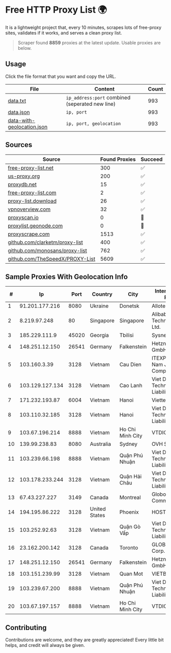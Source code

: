 
# Free HTTP Proxy List 🌍

It is a lightweight project that, every 10 minutes, scrapes lots of free-proxy sites, validates if it works, and serves a clean proxy list.


> Scraper found **8859** proxies at the latest update. Usable proxies are below.

## Usage

Click the file format that you want and copy the URL.


|File|Content|Count|
|----|-------|-----|
|[data.txt](https://raw.githubusercontent.com/themiralay/Proxy-List-World/master/data.txt)|`ip_address:port` combined (seperated new line)|993|
|[data.json](https://raw.githubusercontent.com/themiralay/Proxy-List-World/master/data.json)|`ip, port`|993|
|[data-with-geolocation.json](https://raw.githubusercontent.com/themiralay/Proxy-List-World/master/data-with-geolocation.json)|`ip, port, geolocation`|993|

## Sources

|Source|Found Proxies|Succeed|
|------|-------------|-------|
|[free-proxy-list.net](https://free-proxy-list.net)|300|✅|
|[us-proxy.org](https://www.us-proxy.org)|200|✅|
|[proxydb.net](http://proxydb.net)|15|✅|
|[free-proxy-list.com](https://free-proxy-list.com/?page=&port=&type%5B%5D=http&type%5B%5D=https&up_time=0&search=Search)|2|✅|
|[proxy-list.download](https://www.proxy-list.download/HTTP)|26|✅|
|[vpnoverview.com](https://vpnoverview.com/privacy/anonymous-browsing/free-proxy-servers)|32|✅|
|[proxyscan.io](https://www.proxyscan.io)|0|🚫|
|[proxylist.geonode.com](https://proxylist.geonode.com/api/proxy-list?limit=300&page=1&sort_by=lastChecked&sort_type=desc&protocols=http,https)|0|🚫|
|[proxyscrape.com](https://api.proxyscrape.com/v2/?request=displayproxies&protocol=http&timeout=10000&country=all&ssl=all&anonymity=all)|1513|✅|
|[github.com/clarketm/proxy-list](https://raw.githubusercontent.com/clarketm/proxy-list/master/proxy-list-raw.txt)|400|✅|
|[github.com/monosans/proxy-list](https://raw.githubusercontent.com/monosans/proxy-list/main/proxies/http.txt)|762|✅|
|[github.com/TheSpeedX/PROXY-List](https://raw.githubusercontent.com/TheSpeedX/PROXY-List/master/http.txt)|5609|✅|


## Sample Proxies With Geolocation Info

|#|Ip|Port|Country|City|Internet Service Provider|
|-|--|----|-------|----|-------------------------|
|1|91.201.177.216|8080|Ukraine|Donetsk|Allotelecom LLC|
|2|8.219.97.248|80|Singapore|Singapore|Alibaba (US) Technology Co., Ltd.|
|3|185.229.111.9|45020|Georgia|Tbilisi|Sysnet LLC|
|4|148.251.12.150|26541|Germany|Falkenstein|Hetzner Online GmbH|
|5|103.160.3.39|3128|Vietnam|Cau Dien|ITEXPERT Viet Nam Joint Stock Company|
|6|103.129.127.134|3128|Vietnam|Cao Lanh|Viet Digital Technology Liability Company|
|7|171.232.193.87|6004|Vietnam|Hanoi|Viettel Corporation|
|8|103.110.32.185|3128|Vietnam|Hanoi|Viet Digital Technology Liability Company|
|9|103.67.196.214|8888|Vietnam|Ho Chi Minh City|VTDIGITAL|
|10|139.99.238.83|8080|Australia|Sydney|OVH SAS|
|11|103.239.66.198|8888|Vietnam|Quận Phú Nhuận|Viet Digital Technology Liability Company|
|12|103.178.233.244|3128|Vietnam|Quận Hải Châu|Viet Digital Technology Liability Company|
|13|67.43.227.227|3149|Canada|Montreal|GloboTech Communications|
|14|194.195.86.222|3128|United States|Phoenix|HOSTINGER US|
|15|103.252.92.63|3128|Vietnam|Quận Gò Vấp|Viet Digital Technology Liability Company|
|16|23.162.200.142|3128|Canada|Toronto|GLOBALTELEHOST Corp.|
|17|148.251.12.150|26541|Germany|Falkenstein|Hetzner Online GmbH|
|18|103.151.239.99|3128|Vietnam|Quan Mot|VIETBRANDS|
|19|103.239.67.200|8888|Vietnam|Quận Phú Nhuận|Viet Digital Technology Liability Company|
|20|103.67.197.157|8888|Vietnam|Ho Chi Minh City|VTDIGITAL|



## Contributing

Contributions are welcome, and they are greatly appreciated! Every
little bit helps, and credit will always be given.

